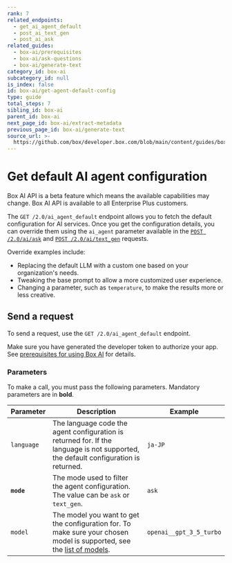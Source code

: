 ```yaml
---
rank: 7
related_endpoints:
  - get_ai_agent_default
  - post_ai_text_gen
  - post_ai_ask
related_guides:
  - box-ai/prerequisites
  - box-ai/ask-questions
  - box-ai/generate-text
category_id: box-ai
subcategory_id: null
is_index: false
id: box-ai/get-agent-default-config
type: guide
total_steps: 7
sibling_id: box-ai
parent_id: box-ai
next_page_id: box-ai/extract-metadata
previous_page_id: box-ai/generate-text
source_url: >-
  https://github.com/box/developer.box.com/blob/main/content/guides/box-ai/get-agent-default-config.md
---
```

# Get default AI agent configuration

<Message type="notice">

Box AI API is a beta feature which means the
available capabilities may change.
Box AI API is available to all Enterprise Plus customers.

</Message>

The `GET /2.0/ai_agent_default` endpoint allows you to fetch the default configuration for AI services.
Once you get the configuration details, you can override them using the `ai_agent` parameter available in the [`POST /2.0/ai/ask`][ask] and [`POST /2.0/ai/text_gen`][text-gen] requests.

Override examples include:

* Replacing the default LLM with a custom one based on your organization's needs.
* Tweaking the base prompt to allow a more customized user experience.
* Changing a parameter, such as `temperature`, to make the results more or less creative.

## Send a request

To send a request, use the
`GET /2.0/ai_agent_default` endpoint.

Make sure you have generated the developer token
to authorize your app. See [prerequisites for using Box AI][prereq]
for details.

<Samples id='get_ai_agent_default' >

</Samples>

### Parameters

To make a call, you must pass the following parameters. Mandatory parameters are in **bold**.

| Parameter| Description| Example|
|--------|--------|-------|
|`language`| The language code the agent configuration is returned for. If the language is not supported, the default configuration is returned. | `ja-JP`|
|**`mode`**|The mode used to filter the agent configuration. The value can be `ask` or `text_gen`. |`ask`|
|`model`|The model you want to get the configuration for. To make sure your chosen model is supported, see the [list of models][models].| `openai__gpt_3_5_turbo`|

[prereq]: g://box-ai/prerequisites
[ask]: e://post_ai_ask#param_ai_agent
[text-gen]: e://post_ai_text_gen#param_ai_agent
[models]: g://box-ai/supported-models